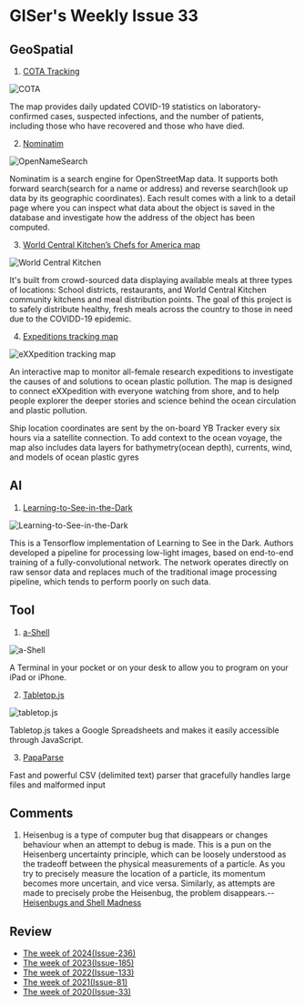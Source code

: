 # GISer's Weekly Issue 33

## GeoSpatial

1. [COTA Tracking](https://blog.mapbox.com/national-security-and-defense-council-of-ukraine-covid-19-common-operating-application-e7da20513a4f)

![COTA](https://miro.medium.com/max/1400/0*wZLo2UR4oIKR9-G3)

The map provides daily updated COVID-19 statistics on laboratory-confirmed cases, suspected infections, and the number of patients, including those who have recovered and those who have died.

2. [Nominatim](https://nominatim.openstreetmap.org/)

![OpenNameSearch](https://camo.githubusercontent.com/cfbd4cac8ea603eeaa2f002c8c4fe092f5c7cc96/687474703a2f2f6f70656e6e616d657365617263682e6f72672f6173736574732f696d672f4e6f6d696e6174696d2d57656c636f6d652e6a7067)

Nominatim is a search engine for OpenStreetMap data. It supports both forward search(search for a name or address) and reverse search(look up data by its geographic coordinates). Each result comes with a link to a detail page where you can inspect what data about the object is saved in the database and investigate how the address of the object has been computed.

3. [World Central Kitchen’s Chefs for America map](https://blog.mapbox.com/world-central-kitchens-map-to-feed-america-9c48dfa003df)

![World Central Kitchen](https://miro.medium.com/max/2000/0*2lFYwMqXxxgjOQlv)

It's built from crowd-sourced data displaying available meals at three types of locations: School districts, restaurants, and World Central Kitchen community kitchens and meal distribution points. The goal of this project is to safely distribute healthy, fresh meals across the country to those in need due to the COVIDD-19 epidemic.

4. [Expeditions tracking map](https://exxpedition.com/news/track-the-boat/)

![eXXpedition tracking map](https://miro.medium.com/max/2000/1*KmyV7syh0p0BZPZx9-Airw.png)

An interactive map to monitor all-female research expeditions to investigate the causes of and solutions to ocean plastic pollution. The map is designed to connect eXXpedition with everyone watching from shore, and to help people explorer the deeper stories and science behind the ocean circulation and plastic pollution.

Ship location coordinates are sent by the on-board YB Tracker every six hours via a satellite connection. To add context to the ocean voyage, the map also includes data layers for bathymetry(ocean depth), currents, wind, and models of ocean plastic gyres

## AI

1. [Learning-to-See-in-the-Dark](https://github.com/cchen156/Learning-to-See-in-the-Dark)

![Learning-to-See-in-the-Dark](https://github.com/cchen156/Learning-to-See-in-the-Dark/raw/master/images/fig1.png)

This is a Tensorflow implementation of Learning to See in the Dark. Authors developed a pipeline for processing low-light images, based on end-to-end training of a fully-convolutional network. The network operates directly on raw sensor data and replaces much of the traditional image processing pipeline, which tends to perform poorly on such data.

## Tool

1. [a-Shell](https://holzschu.github.io/a-Shell_iOS/)

![a-Shell](https://holzschu.github.io/a-Shell_iOS/assets/screenshot/nslookup.png)

A Terminal in your pocket or on your desk to allow you to program on your iPad or iPhone.

2. [Tabletop.js](https://github.com/jsoma/tabletop)

![tabletop.js](https://2.bp.blogspot.com/-vdYratZj9Hw/We_XS-025HI/AAAAAAAAG08/FhoOlea87OkeBV8IiRKbpgRskAZxaw2qQCLcBGAs/s1600/spreadsheettodata.png)

Tabletop.js takes a Google Spreadsheets and makes it easily accessible through JavaScript.

3. [PapaParse](https://github.com/mholt/PapaParse)

Fast and powerful CSV (delimited text) parser that gracefully handles large files and malformed input

## Comments

1. Heisenbug is a type of computer bug that disappears or changes behaviour when an attempt to debug is made. This is a pun on the Heisenberg uncertainty principle, which can be loosely understood as the tradeoff between the physical measurements of a particle. As you try to precisely measure the location of a particle, its momentum becomes more uncertain, and vice versa. Similarly, as attempts are made to precisely probe the Heisenbug, the problem disappears.-- [Heisenbugs and Shell Madness](https://www.naut.ca/blog/2020/04/26/heisenbugs-and-shell-madness/)

## Review

- [The week of 2024(Issue-236)](../2024/issue-236.md)
- [The week of 2023(Issue-185)](../2023/issue-185.md)
- [The week of 2022(Issue-133)](../2022/issue-133.md)
- [The week of 2021(Issue-81)](../2021/issue-81.md)
- [The week of 2020(Issue-33)](../2020/issue-33.md)
